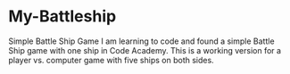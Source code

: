 My-Battleship
==============

Simple Battle Ship Game
I am learning to code and found a simple Battle Ship game with one ship in Code Academy. This is a working version for a 
player vs. computer game with five ships on both sides. 

